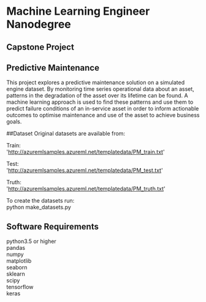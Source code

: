 # Machine Learning Engineer Nanodegree

## Capstone Project

## Predictive Maintenance
This project explores a predictive maintenance solution on a simulated engine dataset. By monitoring time series operational data about an asset, patterns in the degradation of the asset over its lifetime can be found. A machine learning approach is used to find these patterns and use them to predict failure conditions of an in-service asset in order to inform actionable outcomes to optimise maintenance and use of the asset to achieve business goals. 


##Dataset
Original datasets are available from: 

Train:  
'http://azuremlsamples.azureml.net/templatedata/PM_train.txt'

Test:  
'http://azuremlsamples.azureml.net/templatedata/PM_test.txt'

Truth:  
'http://azuremlsamples.azureml.net/templatedata/PM_truth.txt'

To create the datasets run:  
python make_datasets.py  

## Software Requirements
python3.5 or higher  
pandas  
numpy  
matplotlib  
seaborn  
sklearn  
scipy  
tensorflow  
keras
